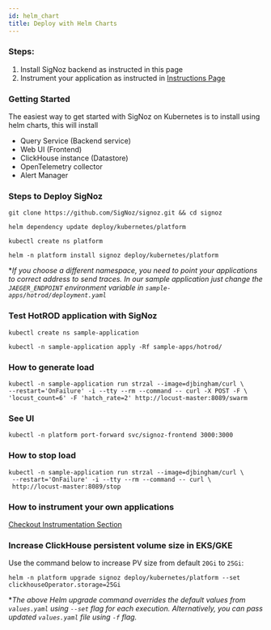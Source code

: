 ```yaml
---
id: helm_chart
title: Deploy with Helm Charts
---
```

### Steps:
1. Install SigNoz backend as instructed in this page
2. Instrument your application as instructed in [Instructions Page](/docs/instrumentation/overview)

### Getting Started
The easiest way to get started with SigNoz on Kubernetes is to install using helm charts, this will install

- Query Service (Backend service)
- Web UI (Frontend)
- ClickHouse instance (Datastore)
- OpenTelemetry collector
- Alert Manager

### Steps to Deploy SigNoz

```console
git clone https://github.com/SigNoz/signoz.git && cd signoz

helm dependency update deploy/kubernetes/platform

kubectl create ns platform

helm -n platform install signoz deploy/kubernetes/platform
```

\*_If you choose a different namespace, you need to point your applications to correct address to send traces. In our sample application just change the `JAEGER_ENDPOINT` environment variable in `sample-apps/hotrod/deployment.yaml`_

### Test HotROD application with SigNoz

```console
kubectl create ns sample-application

kubectl -n sample-application apply -Rf sample-apps/hotrod/
```

### How to generate load

```console
kubectl -n sample-application run strzal --image=djbingham/curl \
--restart='OnFailure' -i --tty --rm --command -- curl -X POST -F \
'locust_count=6' -F 'hatch_rate=2' http://locust-master:8089/swarm
```

### See UI

```console
kubectl -n platform port-forward svc/signoz-frontend 3000:3000
```

### How to stop load

```console
kubectl -n sample-application run strzal --image=djbingham/curl \
 --restart='OnFailure' -i --tty --rm --command -- curl \
 http://locust-master:8089/stop
```

### How to instrument your own applications

[Checkout Instrumentation Section](/docs/instrumentation/overview)

### Increase ClickHouse persistent volume size in EKS/GKE

Use the command below to increase PV size from default `20Gi` to `25Gi`:

```console
helm -n platform upgrade signoz deploy/kubernetes/platform --set clickhouseOperator.storage=25Gi
```

\*_The above Helm upgrade command overrides the default values from `values.yaml` using `--set` flag for each execution.
Alternatively, you can pass updated `values.yaml` file using `-f` flag._


<!-- Supported Markdown languages - Highlight.js https://github.com/highlightjs/highlight.js/blob/master/SUPPORTED_LANGUAGES.md -->
